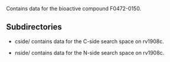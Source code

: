 Contains data for the bioactive compound F0472-0150.

## Subdirectories

- cside/ contains data for the C-side search space on rv1908c.

- nside/ contains data for the N-side search space on rv1908c.

